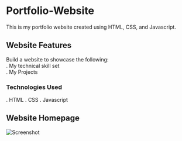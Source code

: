 # Portfolio-Website

This is my portfolio website created using HTML, CSS, and Javascript.

## Website Features

Build a website to showcase the following:
<br>
. My technical skill set
<br>
. My Projects

### Technologies Used

. HTML
. CSS
. Javascript

## Website Homepage

![Screenshot](https://github.com/vaishnavi1402/Portfolio-Website/assets/106546705/45794ea1-e3eb-4b28-82aa-7ec1499702c5)
